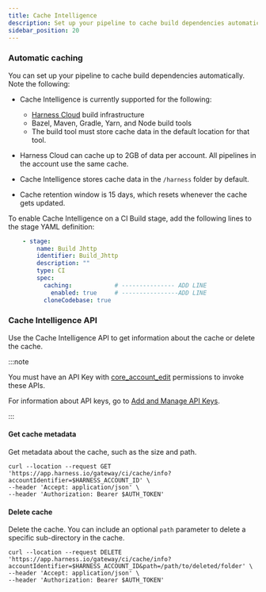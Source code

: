 ```yaml
---
title: Cache Intelligence
description: Set up your pipeline to cache build dependencies automatically.
sidebar_position: 20
---
```


### Automatic caching

You can set up your pipeline to cache build dependencies automatically. Note the following:  

* Cache Intelligence is currently supported for the following:
  - [Harness Cloud](/docs/continuous-integration/ci-quickstarts/hosted-builds-on-virtual-machines-quickstart) build infrastructure
  - Bazel, Maven, Gradle, Yarn, and Node build tools
  - The build tool must store cache data in the default location for that tool.  

* Harness Cloud can cache up to 2GB of data per account. All pipelines in the account use the same cache. 
* Cache Intelligence stores cache data in the `/harness` folder by default. 
* Cache retention window is 15 days, which resets whenever the cache gets updated.

To enable Cache Intelligence on a CI Build stage, add the following lines to the stage YAML definition: 

```yaml
    - stage:
        name: Build Jhttp
        identifier: Build_Jhttp
        description: ""
        type: CI
        spec:
          caching:            # --------------- ADD LINE
            enabled: true     # ----------------ADD LINE
          cloneCodebase: true
```
### Cache Intelligence API

Use the Cache Intelligence API to get information about the cache or delete the cache.

:::note

You must have an API Key with [core_account_edit](/docs/platform/Role-Based-Access-Control/ref-access-management/api-permissions-reference#harness-api-permissions) permissions to invoke these APIs.

For information about API keys, go to [Add and Manage API Keys](/docs/platform/role-based-access-control/add-and-manage-api-keys). 

:::

#### Get cache metadata

Get metadata about the cache, such as the size and path. 

```
curl --location --request GET 'https://app.harness.io/gateway/ci/cache/info?accountIdentifier=$HARNESS_ACCOUNT_ID' \
--header 'Accept: application/json' \
--header 'Authorization: Bearer $AUTH_TOKEN'
```

#### Delete cache

Delete the cache. You can include an optional `path` parameter to delete a specific sub-directory in the cache.

```
curl --location --request DELETE 'https://app.harness.io/gateway/ci/cache/info?accountIdentifier=$HARNESS_ACCOUNT_ID&path=/path/to/deleted/folder' \
--header 'Accept: application/json' \
--header 'Authorization: Bearer $AUTH_TOKEN'
```
